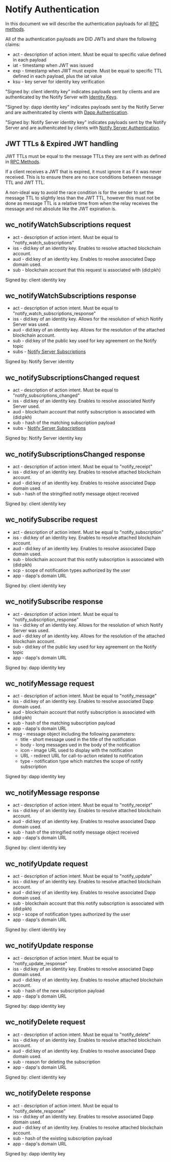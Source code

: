 # Notify Authentication

In this document we will describe the authentication payloads for all [RPC methods](./rpc-methods.md).

All of the authentication payloads are DID JWTs and share the following claims:

- act - description of action intent. Must be equal to specific value defined in each payload
- iat - timestamp when JWT was issued
- exp - timestamp when JWT must expire. Must be equal to specific TTL defined in each payload, plus the iat value
- ksu - key server for identity key verification

"Signed by: client identity key" indicates payloads sent by clients and are authenticated by the Notify Server with [Identity Keys](../../servers/keys/identity-keys).

"Signed by: dapp identity key" indicates payloads sent by the Notify Server and are authenitcated by clients with [Dapp Authentication](./dapp-authentication.md).

"Signed by: Notify Server identity key" indicates payloads sent by the Notify Server and are authenitcated by clients with [Notify Server Authentication](./notify-server-authentication.md).

## JWT TTLs & Expired JWT handling

JWT TTLs must be equal to the message TTLs they are sent with as defined in [RPC Methods](./rpc-methods.md).

If a client receives a JWT that is expired, it must ignore it as if it was never received. This is to ensure there are no race conditions between message TTL and JWT TTL.

A non-ideal way to avoid the race condition is for the sender to set the message TTL to slightly less than the JWT TTL, however this must not be done as message TTL is a relative time from when the relay receives the message and not absolute like the JWT expiration is.

## wc_notifyWatchSubscriptions request

- act - description of action intent. Must be equal to "notify_watch_subscriptions"
- iss - did:key of an identity key. Enables to resolve attached blockchain account.
- aud - did:key of an identity key. Enables to resolve associated Dapp domain used.
- sub - blockchain account that this request is associated with (did:pkh)

Signed by: client identity key

## wc_notifyWatchSubscriptions response

- act - description of action intent. Must be equal to "notify_watch_subscriptions_response"
- iss - did:key of an identity key. Allows for the resolution of which Notify Server was used.
- aud - did:key of an identity key. Allows for the resolution of the attached blockchain account.
- sub - did:key of the public key used for key agreement on the Notify topic 
- subs - [Notify Server Subscriptions](./data-structures.md#notify-server-subscriptions)

Signed by: Notify Server identity 

## wc_notifySubscriptionsChanged request

- act - description of action intent. Must be equal to "notify_subscriptions_changed"
- iss - did:key of an identity key. Enables to resolve associated Notify Server used.
- aud - blockchain account that notify subscription is associated with (did:pkh)
- sub - hash of the matching subscription payload
- subs - [Notify Server Subscriptions](./data-structures.md#notify-server-subscriptions)

Signed by: Notify Server identity key

## wc_notifySubscriptionsChanged response

- act - description of action intent. Must be equal to "notify_receipt"
- iss - did:key of an identity key. Enables to resolve attached blockchain account.
- aud - did:key of an identity key. Enables to resolve associated Dapp domain used.
- sub - hash of the stringified notify message object received

Signed by: client identity key

## wc_notifySubscribe request

- act - description of action intent. Must be equal to "notify_subscription"
- iss - did:key of an identity key. Enables to resolve attached blockchain account.
- aud - did:key of an identity key. Enables to resolve associated Dapp domain used.
- sub - blockchain account that this notify subscription is associated with (did:pkh)
- scp - scope of notification types authorized by the user
- app - dapp's domain URL

Signed by: client identity key

## wc_notifySubscribe response

- act - description of action intent. Must be equal to "notify_subscription_response"
- iss - did:key of an identity key. Allows for the resolution of which Notify Server was used.
- aud - did:key of an identity key. Allows for the resolution of the attached blockchain account.
- sub - did:key of the public key used for key agreement on the Notify topic 
- app - dapp's domain URL

Signed by: dapp identity key

## wc_notifyMessage request

- act - description of action intent. Must be equal to "notify_message"
- iss - did:key of an identity key. Enables to resolve associated Dapp domain used.
- aud - blockchain account that notify subscription is associated with (did:pkh)
- sub - hash of the matching subscription payload
- app - dapp's domain URL
- msg - message object including the following parameters:
    - title - short message used in the title of the notification
    - body - long messages ued in the body of the notification
    - icon - image URL used to display with the notification
    - URL -  redirect URL for call-to-action related to notification
    - type - notification type which matches the scope of notify subscription

Signed by: dapp identity key

## wc_notifyMessage response

- act - description of action intent. Must be equal to "notify_receipt"
- iss - did:key of an identity key. Enables to resolve attached blockchain account.
- aud - did:key of an identity key. Enables to resolve associated Dapp domain used.
- sub - hash of the stringified notify message object received
- app - dapp's domain URL

Signed by: client identity key

## wc_notifyUpdate request

- act - description of action intent. Must be equal to "notify_update"
- iss - did:key of an identity key. Enables to resolve attached blockchain account.
- aud - did:key of an identity key. Enables to resolve associated Dapp domain used.
- sub - blockchain account that this notify subscription is associated with (did:pkh)
- scp - scope of notification types authorized by the user
- app - dapp's domain URL

Signed by: client identity key

## wc_notifyUpdate response

- act - description of action intent. Must be equal to "notify_update_response"
- iss - did:key of an identity key. Enables to resolve associated Dapp domain used.
- aud - did:key of an identity key. Enables to resolve attached blockchain account.
- sub - hash of the new subscription payload
- app - dapp's domain URL

Signed by: dapp identity key

## wc_notifyDelete request

- act - description of action intent. Must be equal to "notify_delete"
- iss - did:key of an identity key. Enables to resolve attached blockchain account.
- aud - did:key of an identity key. Enables to resolve associated Dapp domain used.
- sub - reason for deleting the subscription
- app - dapp's domain URL

Signed by: client identity key

## wc_notifyDelete response

- act - description of action intent. Must be equal to "notify_delete_response"
- iss - did:key of an identity key. Enables to resolve associated Dapp domain used.
- aud - did:key of an identity key. Enables to resolve attached blockchain account.
- sub - hash of the existing subscription payload
- app - dapp's domain URL

Signed by: dapp identity key
